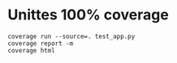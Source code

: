 # Unittes 100% coverage

    coverage run --source=. test_app.py
    coverage report -m
    coverage html

